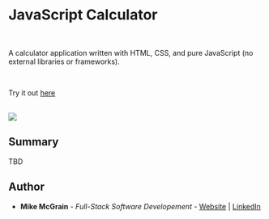 # JavaScript Calculator

<br>

A calculator application written with HTML, CSS, and pure JavaScript (no external libraries or frameworks).

<br>

Try it out [here](https://mikemcgrain.github.io/calculator/)

<br>

<image src="images/screenshot.png">

## Summary

TBD  

## Author

* **Mike McGrain** - *Full-Stack Software Developement* - [Website](http://mikemcgrain.com) | [LinkedIn](https://www.linkedin.com/in/michaelmcgrain)